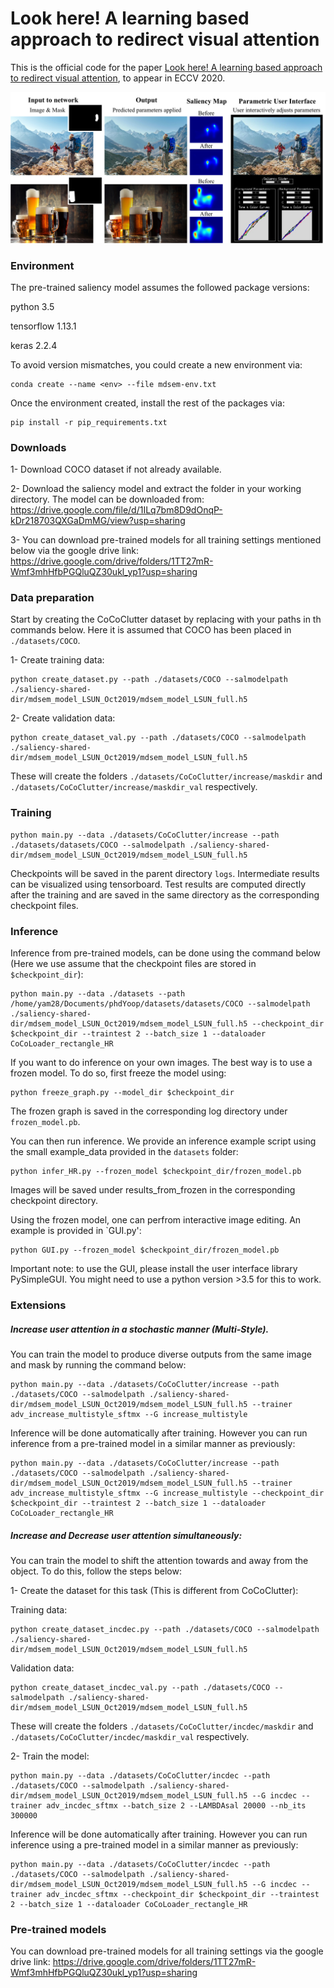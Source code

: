 # Look here! A learning based approach to redirect visual attention
This is the official code for the paper [Look here! A learning based approach to redirect visual attention](https://alamimejjati.github.io/GazeShiftNet), to appear in ECCV 2020.

![Teaser](./ims/Teaser_fig.png)
### Environment
The pre-trained saliency model assumes the followed package versions: 

python 3.5 

tensorflow 1.13.1

keras 2.2.4

To avoid version mismatches, you could create a new environment via:

    conda create --name <env> --file mdsem-env.txt
    
Once the environment created, install the rest of the packages via: 

    pip install -r pip_requirements.txt


### Downloads
1- Download COCO dataset if not already available. 

2- Download the saliency model and extract the folder in your working directory. The model can be downloaded from: https://drive.google.com/file/d/1ILq7bm8D9dOnqP-kDr218703QXGaDmMG/view?usp=sharing
 
3- You can download pre-trained models for all training settings mentioned below via the google drive link:  https://drive.google.com/drive/folders/1TT27mR-Wmf3mhHfbPGQluQZ30ukl_yp1?usp=sharing

### Data preparation
Start by creating the CoCoClutter dataset by replacing with your paths in th commands below. Here it is assumed that COCO has been placed in `./datasets/COCO`.

1- Create training data:

    python create_dataset.py --path ./datasets/COCO --salmodelpath ./saliency-shared-dir/mdsem_model_LSUN_Oct2019/mdsem_model_LSUN_full.h5

2- Create validation data:

    python create_dataset_val.py --path ./datasets/COCO --salmodelpath ./saliency-shared-dir/mdsem_model_LSUN_Oct2019/mdsem_model_LSUN_full.h5

These will create the folders `./datasets/CoCoClutter/increase/maskdir` and `./datasets/CoCoClutter/increase/maskdir_val` respectively.

### Training

    python main.py --data ./datasets/CoCoClutter/increase --path ./datasets/datasets/COCO --salmodelpath ./saliency-shared-dir/mdsem_model_LSUN_Oct2019/mdsem_model_LSUN_full.h5

Checkpoints will be saved in the parent directory `logs`. 
Intermediate results can be visualized using tensorboard. 
Test results are computed directly after the training and are saved in the same directory as the corresponding checkpoint files. 

### Inference
Inference from pre-trained models, can be done using the command below (Here we use assume that the checkpoint files are stored in `$checkpoint_dir`): 

    python main.py --data ./datasets --path /home/yam28/Documents/phdYoop/datasets/datasets/COCO --salmodelpath ./saliency-shared-dir/mdsem_model_LSUN_Oct2019/mdsem_model_LSUN_full.h5 --checkpoint_dir $checkpoint_dir --traintest 2 --batch_size 1 --dataloader CoCoLoader_rectangle_HR

If you want to do inference on your own images. The best way is to use a frozen model. To do so, first freeze the model using: 

    python freeze_graph.py --model_dir $checkpoint_dir

The frozen graph is saved in the corresponding log directory under `frozen_model.pb`. 

You can then run inference. We provide an inference example script using the small example_data provided in the `datasets` folder: 

    python infer_HR.py --frozen_model $checkpoint_dir/frozen_model.pb

Images will be saved under results_from_frozen in the corresponding checkpoint directory. 

Using the frozen model, one can perfrom interactive image editing. An example is provided in `GUI.py':

    python GUI.py --frozen_model $checkpoint_dir/frozen_model.pb

Important note: to use the GUI, please install the user interface library PySimpleGUI. You might need to use a python version >3.5 for this to work.  
### Extensions 

##### Increase user attention in a stochastic manner (Multi-Style).

You can train the model to produce diverse outputs from the same image and mask by running the command below:

    python main.py --data ./datasets/CoCoClutter/increase --path ./datasets/COCO --salmodelpath ./saliency-shared-dir/mdsem_model_LSUN_Oct2019/mdsem_model_LSUN_full.h5 --trainer adv_increase_multistyle_sftmx --G increase_multistyle 
 
Inference will be done automatically after training. However you can run inference from a pre-trained model in a similar manner as previously:
 
    python main.py --data ./datasets/CoCoClutter/increase --path ./datasets/COCO --salmodelpath ./saliency-shared-dir/mdsem_model_LSUN_Oct2019/mdsem_model_LSUN_full.h5 --trainer adv_increase_multistyle_sftmx --G increase_multistyle --checkpoint_dir $checkpoint_dir --traintest 2 --batch_size 1 --dataloader CoCoLoader_rectangle_HR

##### Increase and Decrease user attention simultaneously: 

You can train the model to shift the attention towards and away from the object. To do this, follow the steps below: 

1- Create the dataset for this task (This is different from CoCoClutter):

Training data:

    python create_dataset_incdec.py --path ./datasets/COCO --salmodelpath ./saliency-shared-dir/mdsem_model_LSUN_Oct2019/mdsem_model_LSUN_full.h5
Validation data:    

    python create_dataset_incdec_val.py --path ./datasets/COCO --salmodelpath ./saliency-shared-dir/mdsem_model_LSUN_Oct2019/mdsem_model_LSUN_full.h5

These will create the folders `./datasets/CoCoClutter/incdec/maskdir` and `./datasets/CoCoClutter/incdec/maskdir_val` respectively.

2- Train the model:

    python main.py --data ./datasets/CoCoClutter/incdec --path ./datasets/COCO --salmodelpath ./saliency-shared-dir/mdsem_model_LSUN_Oct2019/mdsem_model_LSUN_full.h5 --G incdec --trainer adv_incdec_sftmx --batch_size 2 --LAMBDAsal 20000 --nb_its 300000

 Inference will be done automatically after training. However you can run inference using a pre-trained model in a similar manner as previously:

    python main.py --data ./datasets/CoCoClutter/incdec --path ./datasets/COCO --salmodelpath ./saliency-shared-dir/mdsem_model_LSUN_Oct2019/mdsem_model_LSUN_full.h5 --G incdec --trainer adv_incdec_sftmx --checkpoint_dir $checkpoint_dir --traintest 2 --batch_size 1 --dataloader CoCoLoader_rectangle_HR

### Pre-trained models

You can download pre-trained models for all training settings via the google drive link:  https://drive.google.com/drive/folders/1TT27mR-Wmf3mhHfbPGQluQZ30ukl_yp1?usp=sharing
